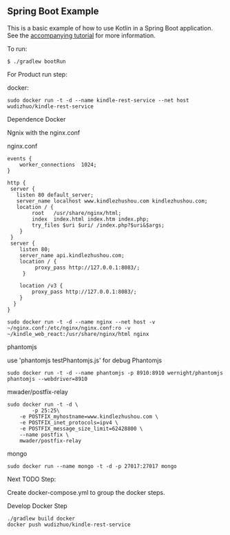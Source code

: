## Spring Boot Example

This is a basic example of how to use Kotlin in a Spring Boot application. See the [accompanying tutorial](http://kotlinlang.org/docs/tutorials/spring-boot-restful.html)
for more information.

To run:

```
$ ./gradlew bootRun
```

For Product run step:

docker:
```
sudo docker run -t -d --name kindle-rest-service --net host wudizhuo/kindle-rest-service

```

Dependence Docker

Ngnix with the nginx.conf
 
nginx.conf
```
events {
    worker_connections  1024;
}

http {
 server {
   listen 80 default_server;
   server_name localhost www.kindlezhushou.com kindlezhushou.com;
   location / {
        root   /usr/share/nginx/html;
        index  index.html index.htm index.php;
        try_files $uri $uri/ /index.php?$uri&$args;
    }
 }
 server {
    listen 80;
    server_name api.kindlezhushou.com;
    location / {
         proxy_pass http://127.0.0.1:8083/;
     }
 
    location /v3 {
        proxy_pass http://127.0.0.1:8083/;
    }
  }
}
```
```
sudo docker run -t -d --name nginx --net host -v ~/nginx.conf:/etc/nginx/nginx.conf:ro -v ~/kindle_web_react:/usr/share/nginx/html nginx
```
phantomjs

use 'phantomjs testPhantomjs.js' for debug Phantomjs

```
sudo docker run -t -d --name phantomjs -p 8910:8910 wernight/phantomjs phantomjs --webdriver=8910
```

mwader/postfix-relay

```
sudo docker run -t -d \
        -p 25:25\
    -e POSTFIX_myhostname=www.kindlezhushou.com \
    -e POSTFIX_inet_protocols=ipv4 \
    -e POSTFIX_message_size_limit=62428800 \
    --name postfix \
    mwader/postfix-relay
```

mongo
```
sudo docker run --name mongo -t -d -p 27017:27017 mongo

```

Next TODO Step: 

Create docker-compose.yml to group the docker steps. 


Develop Docker Step

```
./gradlew build docker
docker push wudizhuo/kindle-rest-service
```


